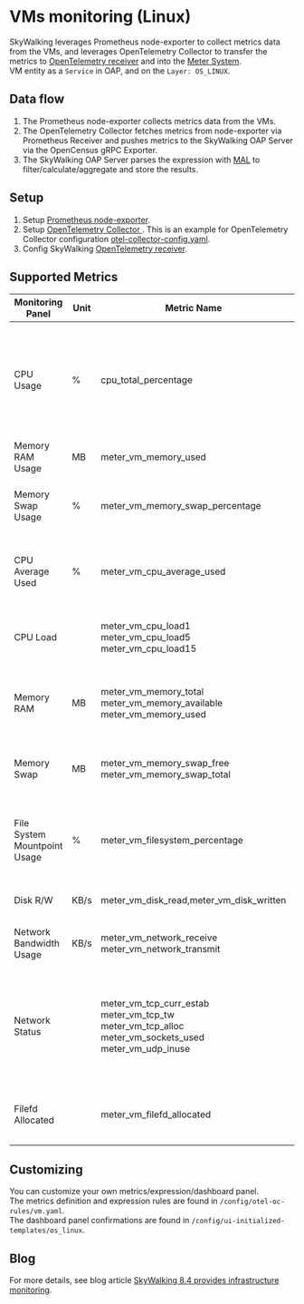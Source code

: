 # VMs monitoring (Linux)
SkyWalking leverages Prometheus node-exporter to collect metrics data from the VMs, and leverages OpenTelemetry Collector to transfer the metrics to
[OpenTelemetry receiver](opentelemetry-receiver.md) and into the [Meter System](./../../concepts-and-designs/meter.md).  
VM entity as a `Service` in OAP, and on the `Layer: OS_LINUX`.  

## Data flow
1. The Prometheus node-exporter collects metrics data from the VMs.
2. The OpenTelemetry Collector fetches metrics from node-exporter via Prometheus Receiver and pushes metrics to the SkyWalking OAP Server via the OpenCensus gRPC Exporter.
3. The SkyWalking OAP Server parses the expression with [MAL](../../concepts-and-designs/mal.md) to filter/calculate/aggregate and store the results. 


## Setup

1. Setup [Prometheus node-exporter](https://prometheus.io/docs/guides/node-exporter/).
2. Setup [OpenTelemetry Collector ](https://opentelemetry.io/docs/collector/). This is an example for OpenTelemetry Collector configuration [otel-collector-config.yaml](../../../../test/e2e-v2/cases/vm/prometheus-node-exporter/otel-collector-config.yaml).
3. Config SkyWalking [OpenTelemetry receiver](opentelemetry-receiver.md).
   
## Supported Metrics

| Monitoring Panel | Unit | Metric Name | Description | Data Source |
|-----|-----|-----|-----|-----|
| CPU Usage | % | cpu_total_percentage | The total percentage usage of the CPU core. If there are 2 cores, the maximum usage is 200%. | Prometheus node-exporter |
| Memory RAM Usage | MB | meter_vm_memory_used | The total RAM usage | Prometheus node-exporter |
| Memory Swap Usage | % | meter_vm_memory_swap_percentage | The percentage usage of swap memory | Prometheus node-exporter |
| CPU Average Used | % | meter_vm_cpu_average_used | The percentage usage of the CPU core in each mode | Prometheus node-exporter |
| CPU Load |  | meter_vm_cpu_load1<br />meter_vm_cpu_load5<br />meter_vm_cpu_load15 | The CPU 1m / 5m / 15m average load | Prometheus node-exporter |
| Memory RAM | MB | meter_vm_memory_total<br />meter_vm_memory_available<br />meter_vm_memory_used | The RAM statistics, including Total / Available / Used | Prometheus node-exporter |
| Memory Swap | MB | meter_vm_memory_swap_free<br />meter_vm_memory_swap_total | Swap memory statistics, including Free / Total | Prometheus node-exporter |
| File System Mountpoint Usage | % | meter_vm_filesystem_percentage | The percentage usage of the file system at each mount point | Prometheus node-exporter |
| Disk R/W | KB/s | meter_vm_disk_read,meter_vm_disk_written | The disk read and written | Prometheus node-exporter |
| Network Bandwidth Usage | KB/s | meter_vm_network_receive<br />meter_vm_network_transmit | The network receive and transmit | Prometheus node-exporter |
| Network Status |  | meter_vm_tcp_curr_estab<br />meter_vm_tcp_tw<br />meter_vm_tcp_alloc<br />meter_vm_sockets_used<br />meter_vm_udp_inuse | The number of TCPs established / TCP time wait / TCPs allocated / sockets in use / UDPs in use | Prometheus node-exporter |
| Filefd Allocated |  | meter_vm_filefd_allocated | The number of file descriptors allocated | Prometheus node-exporter |

## Customizing 
You can customize your own metrics/expression/dashboard panel.   
The metrics definition and expression rules are found in `/config/otel-oc-rules/vm.yaml`.  
The dashboard panel confirmations are found in `/config/ui-initialized-templates/os_linux`.

## Blog
For more details, see blog article [SkyWalking 8.4 provides infrastructure monitoring](https://skywalking.apache.org/blog/2021-02-07-infrastructure-monitoring/).
